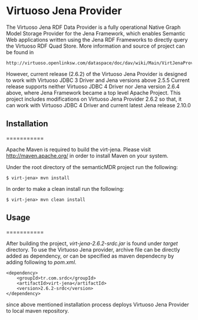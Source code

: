 <!--
  The SALUS Project licenses the semanticMDR project with all of its source files 
  to You under the Apache License, Version 2.0 (the "License"); you may not use 
  this file except in compliance with the License.  
  You may obtain a copy of the License at

      http://www.apache.org/licenses/LICENSE-2.0

  Unless required by applicable law or agreed to in writing, software
  distributed under the License is distributed on an "AS IS" BASIS,
  WITHOUT WARRANTIES OR CONDITIONS OF ANY KIND, either express or implied.
  See the License for the specific language governing permissions and
  limitations under the License.
-->

Virtuoso Jena Provider
===========

The Virtuoso Jena RDF Data Provider is a fully operational Native Graph Model Storage Provider for the Jena Framework, which enables Semantic Web applications written using the Jena RDF Frameworks to directly query the Virtuoso RDF Quad Store. More information and source of  project can be found in

	http://virtuoso.openlinksw.com/dataspace/doc/dav/wiki/Main/VirtJenaProvider
	
However, current release (2.6.2) of the Virtuoso Jena Provider is designed to work with Virtuoso JDBC 3 Driver and Jena versions above 2.5.5
Current release supports neither Virtuoso JDBC 4 Driver nor Jena version 2.6.4 above, where Jena Framework became a top level Apache Project.
This project includes modifications on Virtuoso Jena Provider 2.6.2 so that, it can work with Virtuoso JDBC 4 Driver and current latest Jena release 2.10.0

## Installation
===========

Apache Maven is required to build the virt-jena. Please visit
http://maven.apache.org/ in order to install Maven on your system.

Under the root directory of the semanticMDR project run the following:

	$ virt-jena> mvn install

In order to make a clean install run the following:

	$ virt-jena> mvn clean install
	
## Usage
===========

After building the project, *virt-jena-2.6.2-srdc.jar* is found under *target* directory. To use the Virtuoso Jena provider,
archive file can be directly added as dependency, or can be specified as maven dependecny by adding following to *pom.xml*.

	<dependency>
		<groupId>tr.com.srdc</groupId>
		<artifactId>virt-jena</artifactId>
		<version>2.6.2-srdc</version>
    </dependency>
	
since above mentioned installation process deploys Virtuoso Jena Provider to local maven repository.